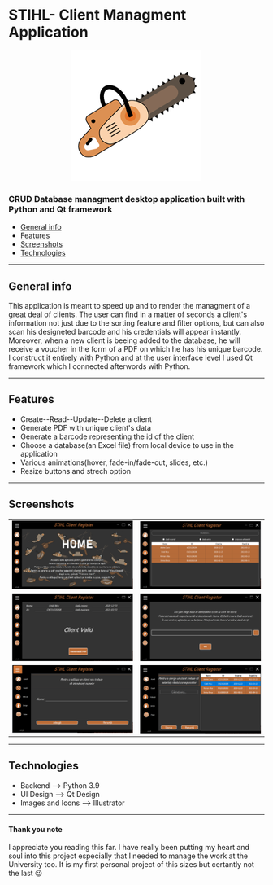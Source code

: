 
# STIHL- Client Managment Application

<p align="center"> <img src="./Images/favicon-7.png"> </p>

<h3> CRUD Database managment desktop application built with Python and Qt framework </h3>

* [General info](#general-info)
* [Features](#features)
* [Screenshots](#screenshots)
* [Technologies](#technologies)

---
## General info
 This application is meant to speed up and to render the managment of a great deal of clients. 
 The user can find in a matter of seconds a client's information not just due to the sorting feature and filter options, but can also scan his designeted barcode and his credentials will appear instantly. 
 Moreover, when a new client is beeing added to the database, he will receive a voucher in the form of a PDF on which he has his unique barcode.
 I construct it entirely with Python and at the user interface level I used Qt framework which I connected afterwords with Python.  

---
## Features
  * Create--Read--Update--Delete a client
  * Generate PDF with unique client's data
  * Generate a barcode representing the id of the client
  * Choose a database(an Excel file) from local device to use in the application
  * Various animations(hover, fade-in/fade-out, slides, etc.)
  * Resize buttons and strech option

---
## Screenshots

<table style="margin-left:auto;margin-right:auto;">
  <tr>
   <td> <img src="./Images/home.png"> </td>
   <td> <img src="./Images/list.png"> </td>
 </tr>
  <tr>
   <td> <img src="./Images/generate.png"> </td>
   <td> <img src="./Images/choose.png"> </td>
 </tr>
 <tr>
  <td> <img src="./Images/add.png"> </td>
  <td> <img src="./Images/delete.png"> </td>
 </tr>
 
</table>

---
 ## Technologies
  * Backend --> Python 3.9
  * UI Design --> Qt Design
  * Images and Icons --> Illustrator


---
#### Thank you note
I appreciate you reading this far. I have really been putting my heart and soul into this project especially that I needed to manage the work at the University too.
It is my first personal project of this sizes but certantly not the last 😉
